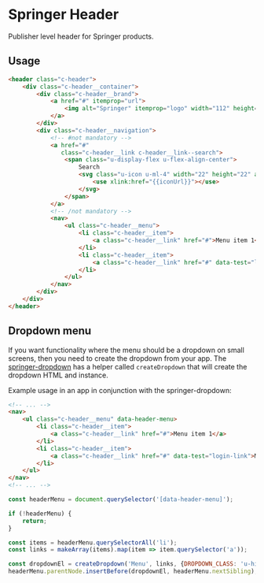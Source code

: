 # Springer Header

Publisher level header for Springer products.

## Usage

```html
<header class="c-header">
    <div class="c-header__container">
        <div class="c-header__brand">
            <a href="#" itemprop="url">
                <img alt="Springer" itemprop="logo" width="112" height="30" role="img" src="path/to/logo.svg">
            </a>
        </div>
        <div class="c-header__navigation">
            <!-- #not mandatory -->
            <a href="#"
               class="c-header__link c-header__link--search">
				<span class="u-display-flex u-flex-align-center">
					Search
					<svg class="u-icon u-ml-4" width="22" height="22" aria-hidden="true" focusable="false">
						<use xlink:href="{{iconUrl}}"></use>
					</svg>
				</span>
            </a>
            <!-- /not mandatory -->
            <nav>
                <ul class="c-header__menu">
                    <li class="c-header__item">
                        <a class="c-header__link" href="#">Menu item 1</a>
                    </li>
                    <li class="c-header__item">
                        <a class="c-header__link" href="#" data-test="login-link">Menu item 2</a>
                    </li>
                </ul>
            </nav>
        </div>
    </div>
</header>
```

## Dropdown menu

If you want functionality where the menu should be a dropdown on small screens, then you need to create the dropdown from your app.
The [springer-dropdown](https://github.com/springernature/frontend-toolkits/tree/master/toolkits/springer/packages/springer-dropdown) has a helper called `createDropdown` that will create the dropdown HTML and instance.

Example usage in an app in conjunction with the springer-dropdown:

```html
<!-- ... -->
<nav>
    <ul class="c-header__menu" data-header-menu>
        <li class="c-header__item">
            <a class="c-header__link" href="#">Menu item 1</a>
        </li>
        <li class="c-header__item">
            <a class="c-header__link" href="#" data-test="login-link">Menu item 2</a>
        </li>
    </ul>
</nav>
<!-- ... -->
```

```javascript
const headerMenu = document.querySelector('[data-header-menu]');

if (!headerMenu) {
    return;
}

const items = headerMenu.querySelectorAll('li');
const links = makeArray(items).map(item => item.querySelector('a'));

const dropdownEl = createDropdown('Menu', links, {DROPDOWN_CLASS: 'u-hide-at-md'});
headerMenu.parentNode.insertBefore(dropdownEl, headerMenu.nextSibling);
```
